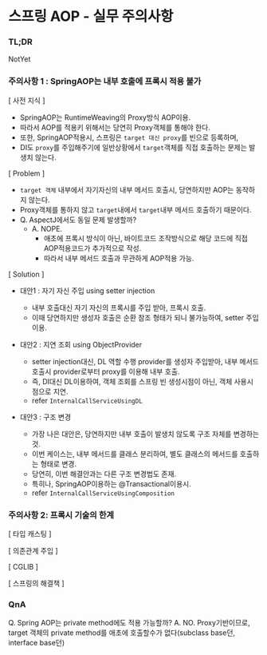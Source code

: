 # 스프링 AOP - 실무 주의사항

### TL;DR

NotYet

### 주의사항 1 : SpringAOP는 내부 호출에 프록시 적용 불가

[ 사전 지식 ]

- SpringAOP는 RuntimeWeaving의 Proxy방식 AOP이용.
- 따라서 AOP를 적용키 위해서는 당연히 Proxy객체를 통해야 한다.
- 또한, SpringAOP적용시, 스프링은 `target 대신 proxy`를 빈으로 등록하며,
- DI도 `proxy`를 주입해주기에 일반상황에서 `target`객체를 직접 호출하는 문제는 발생치 않는다.

[ Problem ]

- `target 객체` 내부에서 자기자신의 내부 메서드 호출시, 당연하지만 AOP는 동작하지 않는다.
- Proxy객체를 통하지 않고 `target`내에서 `target`내부 메서드 호출하기 때문이다.
- Q. AspectJ에서도 동일 문제 발생할까?
  - A. NOPE. 
    - 애초에 프록시 방식이 아닌, 바이트코드 조작방식으로 해당 코드에 직접 AOP적용코드가 추가적으로 작성. 
    - 따라서 내부 메서드 호출과 무관하게 AOP적용 가능.

[ Solution ]

- 대안1 : 자기 자신 주입 using setter injection
  - 내부 호출대신 자기 자신의 프록시를 주입 받아, 프록시 호출.
  - 이때 당연하지만 생성자 호출은 순환 참조 형태가 되니 불가능하여, setter 주입이용.

- 대안2 : 지연 조회 using ObjectProvider
  - setter injection대신, DL 역할 수행 provider를 생성자 주입받아, 내부 메서드 호출시 provider로부터 proxy를 이용해 내부 호출.
  - 즉, DI대신 DL이용하여, 객체 조회를 스프링 빈 생성시점이 아닌, 객체 사용시점으로 지연.
  - refer `InternalCallServiceUsingDL` 

- 대안3 : 구조 변경 
  - 가장 나은 대안은, 당연하지만 내부 호출이 발생치 않도록 구조 자체를 변경하는 것.
  - 이번 케이스는, 내부 메서드를 클래스 분리하여, 별도 클래스의 메서드를 호출하는 형태로 변경.
  - 당연히, 이번 해결안과는 다른 구조 변경법도 존재.
  - 특히나, SpringAOP이용하는 @Transactional이용시.
  - refer `InternalCallServiceUsingComposition`

### 주의사항 2: 프록시 기술의 한계

[ 타입 캐스팅 ] 

[ 의존관계 주입 ] 

[ CGLIB ] 

[ 스프링의 해결책 ] 


### QnA

Q. Spring AOP는 private method에도 적용 가능할까?
A. NO. Proxy기반이므로, target 객체의 private method를 애초에 호출할수가 없다(subclass base던, interface base던)

